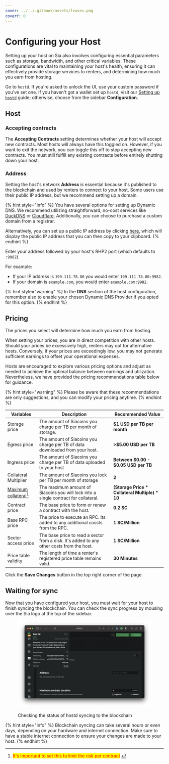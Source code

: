 ```yaml
---
cover: ../../.gitbook/assets/leaves.png
coverY: 0
---
```


# Configuring your Host

Setting up your host on Sia also involves configuring essential parameters such as storage, bandwidth, and other critical variables. These configurations are vital to maintaining your host's health, ensuring it can effectively provide storage services to renters, and determining how much you earn from hosting.

Go to `hostd`. If you're asked to unlock the UI, use your custom password if you've set one. If you haven't got a wallet set up `hostd`, visit our [Setting up `hostd`](../setup-guides/) guide; otherwise, choose from the sidebar **Configuration**.

## Host

### Accepting contracts

The **Accepting Contracts** setting determines whether your host will accept new contracts. Most hosts will always have this toggled on. However, if you want to exit the network, you can toggle this off to stop accepting new contracts. You must still fulfill any existing contracts before entirely shutting down your host.

### Address

Setting the host's network **Address** is essential because it's published to the blockchain and used by renters to connect to your host. Some users use their public IP address, but we recommend setting up a domain.&#x20;

{% hint style="info" %}
You have several options for setting up Dynamic DNS. We recommend utilizing straightforward, no-cost services like [DuckDNS](dynamic-dns/duckdns.md) or [Cloudflare](dynamic-dns/cloudflare-advanced.md). Additionally, you can choose to purchase a custom domain from a registrar.&#x20;

Alternatively, you can set up a public IP address by clicking [here](https://icanhazip.com), which will display the public IP address that you can then copy to your clipboard.
{% endhint %}

Enter your address followed by your host's RHP2 port (which defaults to `:9982`).&#x20;

For example:

* If your IP address is `199.111.78.80` you would enter `199.111.78.80:9982`.&#x20;
* If your domain is `example.com`, you would enter `example.com:9982`.

{% hint style="warning" %}
In the **DNS** section of the host configuration, remember also to enable your chosen Dynamic DNS Provider if you opted for this option.
{% endhint %}

## Pricing

The prices you select will determine how much you earn from hosting.

When setting your prices, you are in direct competition with other hosts. Should your prices be excessively high, renters may opt for alternative hosts. Conversely, if your prices are exceedingly low, you may not generate sufficient earnings to offset your operational expenses.

Hosts are encouraged to explore various pricing options and adjust as needed to achieve the optimal balance between earnings and utilization. Nevertheless, we have provided the pricing recommendations table below for guidance.&#x20;

{% hint style="warning" %}
Please be aware that these recommendations are only suggestions, and you can modify your pricing anytime.
{% endhint %}

| Variables                                    | Description                                                                               | Recommended Value                                |
| -------------------------------------------- | ----------------------------------------------------------------------------------------- | ------------------------------------------------ |
| Storage price                                | The amount of Siacoins you charge per TB per month of storage.                            | **$1 USD per TB per month**                      |
| Egress price                                 | The amount of Siacoins you charge per TB of data downloaded from your host.               | **>$5.00 USD per TB**                            |
| **I**ngress price                            | The amount of Siacoins you charge per TB of data uploaded to your host                    | **Between $0.00 - $0.05 USD per TB**             |
| Collateral Multiplier                        | The amount of Siacoins you lock per TB per month of storage                               | **2**                                            |
| [Maximum collateral](#user-content-fn-1)[^1] | The maximum amount of Siacoins you will lock into a single contract for collateral.       | **(Storage Price \* Collateral Multiple) \* 10** |
| Contract price                               | The base price to form or renew a contract with the host.                                 | **0.2 SC**                                       |
| Base RPC price                               | The price to execute an RPC. Its added to any additional cossts from the RPC.             | **1 SC/Million**                                 |
| Sector access price                          | The base price to read a sector from a disk. It's added to any other costs from the host. | **1 SC/Million**                                 |
| Price table validity                         | The length of time a renter's registered price table remains valid.                       | **30 Minutes**                                   |

Click the **Save Changes** button in the top right corner of the page.

## Waiting for sync

Now that you have configured your host, you must wait for your host to finish syncing the blockchain. You can check the sync progress by mousing over the Sia logo at the top of the sidebar.

<figure><img src="../../.gitbook/assets/hostd_sync.png" alt=""><figcaption><p>Checking the status of hostd syncing to the blockchain</p></figcaption></figure>

{% hint style="info" %}
Blockchain syncing can take several hours or even days, depending on your hardware and internet connection. Make sure to have a stable internet connection to ensure your changes are made to your host.
{% endhint %}



[^1]: <mark style="color:red;">It's important to set this to limit the risk per contract</mark> &#x20;
